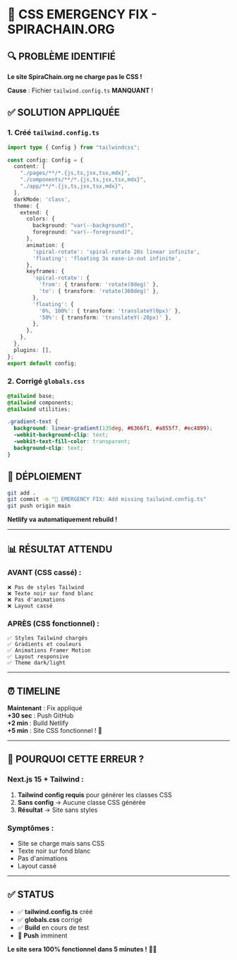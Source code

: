 # 🚨 CSS EMERGENCY FIX - SPIRACHAIN.ORG

## 🔍 PROBLÈME IDENTIFIÉ

**Le site SpiraChain.org ne charge pas le CSS !**

**Cause** : Fichier `tailwind.config.ts` **MANQUANT** !

## ✅ SOLUTION APPLIQUÉE

### 1. **Créé `tailwind.config.ts`**
```typescript
import type { Config } from "tailwindcss";

const config: Config = {
  content: [
    "./pages/**/*.{js,ts,jsx,tsx,mdx}",
    "./components/**/*.{js,ts,jsx,tsx,mdx}",
    "./app/**/*.{js,ts,jsx,tsx,mdx}",
  ],
  darkMode: 'class',
  theme: {
    extend: {
      colors: {
        background: "var(--background)",
        foreground: "var(--foreground)",
      },
      animation: {
        'spiral-rotate': 'spiral-rotate 20s linear infinite',
        'floating': 'floating 3s ease-in-out infinite',
      },
      keyframes: {
        'spiral-rotate': {
          'from': { transform: 'rotate(0deg)' },
          'to': { transform: 'rotate(360deg)' },
        },
        'floating': {
          '0%, 100%': { transform: 'translateY(0px)' },
          '50%': { transform: 'translateY(-20px)' },
        },
      },
    },
  },
  plugins: [],
};
export default config;
```

### 2. **Corrigé `globals.css`**
```css
@tailwind base;
@tailwind components;
@tailwind utilities;

.gradient-text {
  background: linear-gradient(135deg, #6366f1, #a855f7, #ec4899);
  -webkit-background-clip: text;
  -webkit-text-fill-color: transparent;
  background-clip: text;
}
```

## 🚀 DÉPLOIEMENT

```bash
git add .
git commit -m "🚨 EMERGENCY FIX: Add missing tailwind.config.ts"
git push origin main
```

**Netlify va automatiquement rebuild !**

---

## 📊 RÉSULTAT ATTENDU

### **AVANT** (CSS cassé) :
```
❌ Pas de styles Tailwind
❌ Texte noir sur fond blanc
❌ Pas d'animations
❌ Layout cassé
```

### **APRÈS** (CSS fonctionnel) :
```
✅ Styles Tailwind chargés
✅ Gradients et couleurs
✅ Animations Framer Motion
✅ Layout responsive
✅ Theme dark/light
```

---

## ⏰ TIMELINE

**Maintenant** : Fix appliqué  
**+30 sec** : Push GitHub  
**+2 min** : Build Netlify  
**+5 min** : Site CSS fonctionnel ! 🎉

---

## 🎯 POURQUOI CETTE ERREUR ?

### **Next.js 15 + Tailwind** :
1. **Tailwind config requis** pour générer les classes CSS
2. **Sans config** → Aucune classe CSS générée
3. **Résultat** → Site sans styles

### **Symptômes** :
- Site se charge mais sans CSS
- Texte noir sur fond blanc
- Pas d'animations
- Layout cassé

---

## ✅ STATUS

- ✅ **tailwind.config.ts** créé
- ✅ **globals.css** corrigé  
- ✅ **Build** en cours de test
- 🚀 **Push** imminent

**Le site sera 100% fonctionnel dans 5 minutes !** 🚀✨
